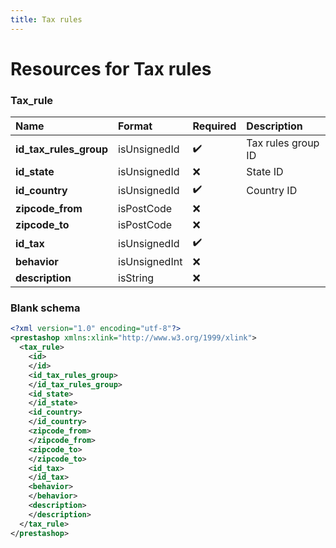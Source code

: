 ```yaml
---
title: Tax rules
---
```


# Resources for Tax rules

### Tax_rule

|          Name          |    Format     | Required |    Description     |
| :--------------------- | :------------ | :------- | :----------------- |
| **id_tax_rules_group** | isUnsignedId  | ✔️       | Tax rules group ID |
| **id_state**           | isUnsignedId  | ❌        | State ID           |
| **id_country**         | isUnsignedId  | ✔️       | Country ID         |
| **zipcode_from**       | isPostCode    | ❌        |                    |
| **zipcode_to**         | isPostCode    | ❌        |                    |
| **id_tax**             | isUnsignedId  | ✔️       |                    |
| **behavior**           | isUnsignedInt | ❌        |                    |
| **description**        | isString      | ❌        |                    |


### Blank schema

```xml
<?xml version="1.0" encoding="utf-8"?>
<prestashop xmlns:xlink="http://www.w3.org/1999/xlink">
  <tax_rule>
    <id>
    </id>
    <id_tax_rules_group>
    </id_tax_rules_group>
    <id_state>
    </id_state>
    <id_country>
    </id_country>
    <zipcode_from>
    </zipcode_from>
    <zipcode_to>
    </zipcode_to>
    <id_tax>
    </id_tax>
    <behavior>
    </behavior>
    <description>
    </description>
  </tax_rule>
</prestashop>
```

